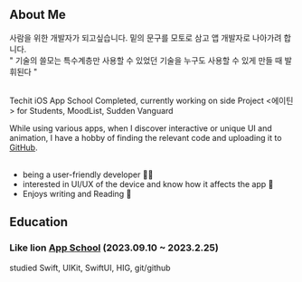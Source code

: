 ## About Me
사람을 위한 개발자가 되고싶습니다. 밑의 문구를 모토로 삼고 앱 개발자로 나아가려 합니다.<br>
" 기술의 쓸모는 특수계층만 사용할 수 있었던 기술을 누구도 사용할 수 있게 만들 때 발휘된다 " <br><br>

Techit iOS App School Completed, currently working on side Project <에이틴> for Students, MoodList, Sudden Vanguard

While using various apps, when I discover interactive or unique UI and animation, I have a hobby of finding the relevant code and uploading it to [GitHub](). <br><br>

- being a user-friendly developer 😶‍🌫️
- interested in UI/UX of the device and know how it affects the app 📱
- Enjoys writing and Reading 📝

## Education

### Like lion [App School](https://techit.education/school) (2023.09.10 ~ 2023.2.25)
studied Swift, UIKit, SwiftUI, HIG, git/github
